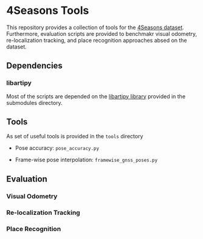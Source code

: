# 4Seasons Tools

This repository provides a collection of tools for the [4Seasons dataset](https://www.4seasons-dataset.com).
Furthermore, evaluation scripts are provided to benchmakr visual odometry,
re-localization tracking, and place recognition approaches absed on the dataset.

## Dependencies

### libartipy

Most of the scripts are depended on the [libartipy library](https://github.com/Artisense-ai/libartipy) provided in the submodules directory.

## Tools

As set of useful tools is provided in the `tools` directory

 * Pose accuracy: `pose_accuracy.py`

 * Frame-wise pose interpolation: `framewise_gnss_poses.py`

## Evaluation

### Visual Odometry

### Re-localization Tracking

### Place Recognition



